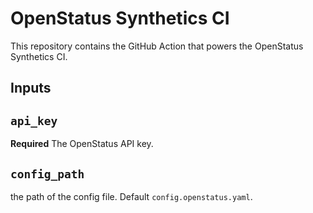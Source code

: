 # OpenStatus Synthetics CI

This repository contains the GitHub Action that powers the OpenStatus Synthetics CI.

## Inputs

## `api_key`
**Required** The OpenStatus API key.

## `config_path`
the path of the config file. Default `config.openstatus.yaml`.
